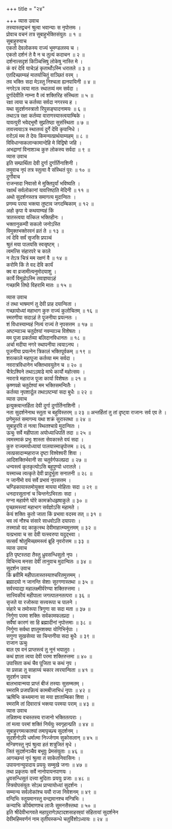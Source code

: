 +++
title = "२४"

+++
व्यास उवाच  
तस्यास्तद्वचनं श्रुत्वा भवान्याः स नृपोत्तमः ।  
प्रोवाच वचनं तत्र सुबाहुर्भक्तिसंयुतः ॥ १ ॥  
सुबाहुरुवाच  
एकतो देवलोकस्य राज्यं भूमण्डलस्य च ।  
एकतो दर्शनं ते वै न च तुल्यं कदाचन ॥ २ ॥  
दर्शनात्सदृशं किञ्चित्त्रिषु लोकेषु नास्ति मे ।  
कं वरं देवि याचेऽहं कृतार्थोऽस्मि धरातले ॥ ३ ॥  
एतदिच्छाम्यहं मातर्याचितुं वाञ्छितं वरम् ।  
तव भक्तिः सदा मेऽस्तु निश्चला ह्यनपायिनी ॥ ४ ॥  
नगरेऽत्र त्वया मातः स्थातव्यं मम सर्वदा ।  
दुर्गादेवीति नाम्ना वै त्वं शक्तिरिह संस्थिता ॥ ५ ॥  
रक्षा त्वया च कर्तव्या सर्वदा नगरस्य ह ।  
यथा सुदर्शनस्त्रातो रिपुसङ्घादनामयः ॥ ६ ॥  
तथाऽत्र रक्षा कर्तव्या वाराणस्यास्त्वयाम्बिके ।  
यावत्पुरी भवेद्‌भूमौ सुप्रतिष्ठा सुसंस्थिता ॥ ७ ॥  
तावत्त्वयाऽत्र स्थातव्यं दुर्गे देवि कृपानिधे ।  
वरोऽयं मम ते देयः किमन्यत्प्रार्थयाम्यहम् ॥ ८ ॥  
विविधान्सकलान्कामान्देहि मे विद्विषो जहि ।  
अभद्राणां विनाशञ्च कुरु लोकस्य सर्वदा ॥ ९ ॥  
व्यास उवाच  
इति सम्प्रार्थिता देवी दुर्गा दुर्गार्तिनाशिनी ।  
तमुवाच नृपं तत्र स्तुत्वा वै संस्थितं पुरः ॥ १० ॥  
दुर्गोवाच  
राजन्सदा निवासो मे मुक्तिपुर्यां भविष्यति ।  
रक्षार्थं सर्वलोकानां यावत्तिष्ठति मेदिनी ॥ ११ ॥  
अथो सुदर्शनस्तत्र समागत्य मुदान्वितः ।  
प्रणम्य परया भक्त्या तुष्टाव जगदम्बिकाम् ॥ १२ ॥  
अहो कृपा ये कथयाम्यहं किं  
     त्रातस्त्वया यत्किल भक्तिहीनः ।  
भक्तानुकम्पी सकलो जनोऽस्ति  
     विमुक्तभक्तेरवनं व्रतं ते ॥ १३ ॥  
त्वं देवि सर्वं सृजसि प्रपञ्चं  
     श्रुतं मया पालयसि स्वसृष्टम् ।  
त्वमत्सि संहारपरे च काले  
     न तेऽत्र चित्रं मम रक्षणं वै ॥ १४ ॥  
करोमि किं ते वद देवि कार्यं  
     क्व वा व्रजामीत्यनुमोदयाशु ।  
कार्ये विमूढोऽस्मि तवाज्ञयाऽहं  
     गच्छामि तिष्ठे विहरामि मातः ॥ १५ ॥  
  
व्यास उवाच  
तं तथा भाषमाणं तु देवी प्राह दयान्विता ।  
गच्छायोध्यां महाभाग कुरु राज्यं कुलोचितम् ॥ १६ ॥  
स्मरणीया सदाऽहं ते पूजनीया प्रयत्नतः ।  
शं विधास्याम्यहं नित्यं राज्यं ते नृपसत्तम ॥ १७ ॥  
अष्टम्याञ्च चतुर्दश्यां नवम्याञ्च विशेषतः ।  
मम पूजा प्रकर्तव्या बलिदानविधानतः ॥ १८ ॥  
अर्चा मदीया नगरे स्थापनीया त्वयाऽनघ ।  
पूजनीया प्रयत्नेन त्रिकालं भक्तिपूर्वकम् ॥ १९ ॥  
शरत्काले महापूजा कर्तव्या मम सर्वदा ।  
नवरात्रविधानेन भक्तिभावयुतेन च ॥ २० ॥  
चैत्रेऽश्विने तथाऽऽषाढे माघे कार्यो महोत्सवः ।  
नवरात्रे महाराज पूजा कार्या विशेषतः ॥ २१ ॥  
कृष्णपक्षे चतुर्दश्यां मम भक्तिसमन्वितैः ।  
कर्तव्या नृपशार्दूल तथाऽष्टम्यां सदा बुधैः ॥ २२ ॥  
व्यास उवाच  
इत्युक्त्वान्तर्हिता देवी दुर्गा दुर्गार्तिनाशिनी ।  
नता सुदर्शनेनाथ स्तुता च बहुविस्तरम् ॥ २३ ॥
अन्तर्हितां तु तां दृष्ट्वा राजानः सर्व एव ते ।  
प्रणेमुस्तं समागम्य यथा शक्रं सुरास्तथा ॥ २४ ॥  
सुबाहुरपि तं नत्वा स्थितश्चाग्रे मुदान्वितः ।  
ऊचुः सर्वे महीपाला अयोध्याधिपतिं तदा ॥ २५ ॥  
त्वमस्माकं प्रभुः शास्ता सेवकास्ते वयं सदा ।  
कुरु राज्यमयोध्यायां पालयास्मान्नृपोत्तम ॥ २६ ॥  
त्वत्प्रसादान्महाराज दृष्टा विश्वेश्वरी शिवा ।  
आदिशक्तिर्भवानी सा चतुर्वर्गफलप्रदा ॥ २७ ॥  
धन्यस्त्वं कृतकृत्योऽसि बहुपुण्यो धरातले ।  
यस्माच्च त्वत्कृते देवी प्रादुर्भूता सनातनी ॥ २८ ॥  
न जानीमो वयं सर्वे प्रभावं नृपसत्तम ।  
चण्डिकायास्तमोयुक्ता मायया मोहिताः सदा ॥ २९ ॥  
धनदारसुतानां च चिन्तनेऽभिरताः सदा ।  
मग्ना महार्वणे घोरे कामक्रोधझषाकुले ॥ ३० ॥  
पृच्छामस्त्वां महाभाग सर्वज्ञोऽसि महामते ।  
केयं शक्तिः कुतो जाता किं प्रभावा वदस्व तत् ॥ ३१ ॥  
भव त्वं नौश्च संसारे साधवोऽति दयापराः ।  
तस्मान्नो वद काकुत्स्थ देवीमाहात्म्यमुत्तमम् ॥ ३२ ॥  
यत्प्रभावा च सा देवी यत्स्वरुपा यदुद्‌भवा ।  
सत्सर्वं श्रोतुमिच्छामस्त्वं ब्रूहि नृवरोत्तम ॥ ३३ ॥  
व्यास उवाच  
इति पृष्टस्तदा तैस्तु ध्रुवसन्धिसुतो नृपः ।  
विचिन्त्य मनसा देवीं तानुवाच मुदान्वितः ॥ ३४ ॥  
सुदर्शन उवाच  
किं ब्रवीमि महीपालास्तस्याश्चरितमुत्तमम् ।  
ब्रह्मादयो न जानन्ति सेशाः सुरगणास्तथा ॥ ३५ ॥  
सर्वस्याद्या महालक्ष्मीर्वरेण्या शक्तिरुत्तमा ।  
सात्त्विकीयं महीपाला जगत्पालनतत्परा ॥ ३६ ॥  
सृजते या रजोरूपा सत्त्वरूपा च पालने ।  
संहारे च तमोरूपा त्रिगुणा सा सदा मता ॥ ३७ ॥  
निर्गुणा परमा शक्तिः सर्वकामफलप्रदा ।  
सर्वेषां कारणं सा हि ब्रह्मादीनां नृपोत्तमाः ॥ ३८ ॥  
निर्गुणा सर्वथा ज्ञातुमशक्या योगिभिर्नृपाः ।  
सगुणा सुखसेव्या सा चिन्तनीया सदा बुधैः ॥ ३९ ॥  
राजान ऊचुः  
बाल एव वनं प्राप्तस्त्वं तु नूनं भयातुरः ।  
कथं ज्ञाता त्वया देवी परमा शक्तिरुत्तमा ॥ ४० ॥  
उपासिता कथं चैव पूजिता च कथं नृप ।  
या प्रसन्ना तु साहाय्यं चकार त्वरयान्विता ॥ ४१ ॥  
सुदर्शन उवाच  
बालभावान्मया प्राप्तं बीजं तस्याः सुसम्मतम् ।  
स्मरामि प्रजपन्नित्यं कामबीजाभिधं नृपाः ॥ ४२ ॥  
ऋषिभिः कथ्यमाना सा मया ज्ञाताम्बिका शिवा ।  
स्मरामि तां दिवारात्रं भक्त्या परमया पराम् ॥ ४३ ॥  
व्यास उवाच  
तन्निशम्य वचस्तस्य राजानो भक्तितत्पराः ।  
तां मत्वा परमां शक्तिं निर्ययुः स्वगृहान्प्रति ॥ ४४ ॥  
सुबाहुरगमत्काश्यां तमापृच्छ्य सुदर्शनम् ।  
सुदर्शनोऽपि धर्मात्मा निर्ज्जगाम सुकोसलान् ॥ ४५ ॥  
मन्त्रिणस्तु नृपं श्रुत्वा हतं शत्रुजितं मृधे ।  
जितं सुदर्शनञ्चैव बभूवुः प्रेमसंयुताः ॥ ४६ ॥  
आगच्छन्तं नृपं श्रुत्वा तं साकेतनिवासिनः ।  
उपायनान्युपादाय प्रययुः सम्मुखे जनाः ॥ ४७ ॥  
तथा प्रकृतयः सर्वे नानोपायनपाणयः ।  
ध्रुवसन्धिसुतं दत्त्वा मुदिताः प्रययुः प्रजाः ॥ ४८ ॥  
स्त्रियोपसंयुतः सोऽथ प्राप्यायोध्यां सुदर्शनः ।  
सम्मान्य सर्वलोकांश्च ययौ राजा निवेशनम् ॥ ४९ ॥  
वन्दिभिः स्तूयमानस्तु वन्द्यमानश्च मन्त्रिभिः ।  
कन्याभिः कीर्यमाणश्च लाजैः सुमनसैस्तथा ॥ ५० ॥  
इति श्रीदेवीभागवते महापुराणेऽष्टादशसाहस्र्यां संहितायां सुदर्शनेन  
देवीमहिमवर्णनं नाम तृतीयस्कन्धे चतुर्विशोऽध्यायः ॥ २४ ॥
